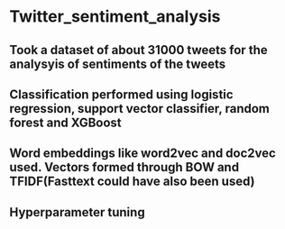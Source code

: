 # Twitter_sentiment_analysis
## Took a dataset of about 31000 tweets for the analysyis of sentiments of the tweets 
## Classification performed using logistic regression, support vector classifier, random forest and XGBoost
## Word embeddings like word2vec and doc2vec used. Vectors formed through BOW and TFIDF(Fasttext could have also been used)
## Hyperparameter tuning
